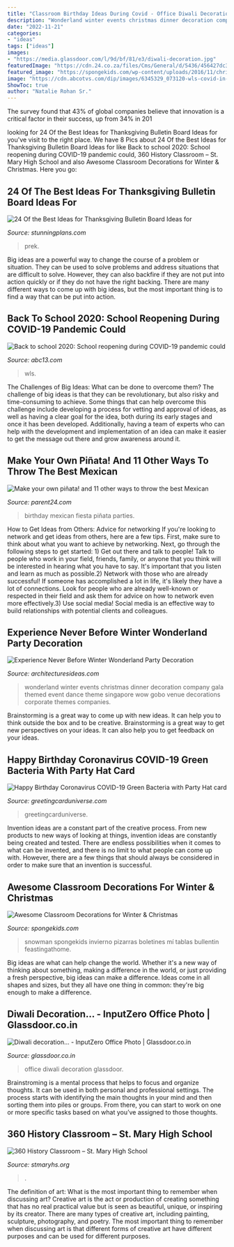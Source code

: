 ```yaml
---
title: "Classroom Birthday Ideas During Covid - Office Diwali Decoration Glassdoor"
description: "Wonderland winter events christmas dinner decoration company gala themed event dance theme singapore wow gobo venue decorations corporate themes companies"
date: "2022-11-21"
categories:
- "ideas"
tags: ["ideas"]
images:
- "https://media.glassdoor.com/l/9d/bf/81/e3/diwali-decoration.jpg"
featuredImage: "https://cdn.24.co.za/files/Cms/General/d/5436/456427dc39cd4e9a861183dfe0dbef17.jpg"
featured_image: "https://spongekids.com/wp-content/uploads/2016/11/christmas-bulletin-board/2-christmas-bulletin-board-ideas.jpg"
image: "https://cdn.abcotvs.com/dip/images/6345329_073120-wls-covid-in-classroom-TN.png"
ShowToc: true
author: "Natalie Rohan Sr."
---
```



The survey found that 43% of global companies believe that innovation is a critical factor in their success, up from 34% in 201
	

		
looking for 24 Of the Best Ideas for Thanksgiving Bulletin Board Ideas for you've visit to the right place. We have 8 Pics about 24 Of the Best Ideas for Thanksgiving Bulletin Board Ideas for like Back to school 2020: School reopening during COVID-19 pandemic could, 360 History Classroom – St. Mary High School and also Awesome Classroom Decorations for Winter &amp; Christmas. Here you go:
		
    
## 24 Of The Best Ideas For Thanksgiving Bulletin Board Ideas For

<img loading=lazy src="https://stunningplans.com/wp-content/uploads/2020/03/thanksgiving-bulletin-board-ideas-for-preschool-fresh-thanksgiving-bulletin-board-of-thanksgiving-bulletin-board-ideas-for-preschool.jpg" onerror="this.onerror=null;this.src='https://tse2.mm.bing.net/th?id=OIP.2SRhRiTXig1pt0h38mYeNQHaJ6&amp;pid=15.1';" alt="24 Of the Best Ideas for Thanksgiving Bulletin Board Ideas for">

_Source: stunningplans.com_

>prek. 

	

Big ideas are a powerful way to change the course of a problem or situation. They can be used to solve problems and address situations that are difficult to solve. However, they can also backfire if they are not put into action quickly or if they do not have the right backing. There are many different ways to come up with big ideas, but the most important thing is to find a way that can be put into action.

    
## Back To School 2020: School Reopening During COVID-19 Pandemic Could

<img loading=lazy src="https://cdn.abcotvs.com/dip/images/6345329_073120-wls-covid-in-classroom-TN.png" onerror="this.onerror=null;this.src='https://tse3.mm.bing.net/th?id=OIP.QOn965bKhDlhMeMJhrnC_wHaEK&amp;pid=15.1';" alt="Back to school 2020: School reopening during COVID-19 pandemic could">

_Source: abc13.com_

>wls. 

	

The Challenges of Big Ideas: What can be done to overcome them?
The challenge of big ideas is that they can be revolutionary, but also risky and time-consuming to achieve. Some things that can help overcome this challenge include developing a process for vetting and approval of ideas, as well as having a clear goal for the idea, both during its early stages and once it has been developed. Additionally, having a team of experts who can help with the development and implementation of an idea can make it easier to get the message out there and grow awareness around it.

    
## Make Your Own Piñata! And 11 Other Ways To Throw The Best Mexican

<img loading=lazy src="https://cdn.24.co.za/files/Cms/General/d/5436/456427dc39cd4e9a861183dfe0dbef17.jpg" onerror="this.onerror=null;this.src='https://tse2.mm.bing.net/th?id=OIP.Ej6Y72sT7PwUf-HL6h-01gHaE5&amp;pid=15.1';" alt="Make your own piñata! and 11 other ways to throw the best Mexican">

_Source: parent24.com_

>birthday mexican fiesta piñata parties. 

	

How to Get Ideas from Others: Advice for networking
If you're looking to network and get ideas from others, here are a few tips. First, make sure to think about what you want to achieve by networking. Next, go through the following steps to get started: 1) Get out there and talk to people! Talk to people who work in your field, friends, family, or anyone that you think will be interested in hearing what you have to say. It's important that you listen and learn as much as possible.2) Network with those who are already successful! If someone has accomplished a lot in life, it's likely they have a lot of connections. Look for people who are already well-known or respected in their field and ask them for advice on how to network even more effectively.3) Use social media! Social media is an effective way to build relationships with potential clients and colleagues.

    
## Experience Never Before Winter Wonderland Party Decoration

<img loading=lazy src="https://architecturesideas.com/wp-content/uploads/2018/12/winter-wonderland-party-decoration-4.jpg" onerror="this.onerror=null;this.src='https://tse2.mm.bing.net/th?id=OIP.pwBcNeF7nl6RJQOhhfJlYgHaE9&amp;pid=15.1';" alt="Experience Never Before Winter Wonderland Party Decoration">

_Source: architecturesideas.com_

>wonderland winter events christmas dinner decoration company gala themed event dance theme singapore wow gobo venue decorations corporate themes companies. 

	

Brainstorming is a great way to come up with new ideas. It can help you to think outside the box and to be creative. Brainstorming is a great way to get new perspectives on your ideas. It can also help you to get feedback on your ideas.

    
## Happy Birthday Coronavirus COVID-19 Green Bacteria With Party Hat Card

<img loading=lazy src="https://www.greetingcarduniverse.com/images/csphoto/1107/00/00/47/05/54/1610414-1_3d.jpg" onerror="this.onerror=null;this.src='https://tse1.mm.bing.net/th?id=OIP.Kgre1uUVQKkWzMKz76BFmQHaGw&amp;pid=15.1';" alt="Happy Birthday Coronavirus COVID-19 Green Bacteria with Party Hat card">

_Source: greetingcarduniverse.com_

>greetingcarduniverse. 

	

Invention ideas are a constant part of the creative process. From new products to new ways of looking at things, invention ideas are constantly being created and tested. There are endless possibilities when it comes to what can be invented, and there is no limit to what people can come up with. However, there are a few things that should always be considered in order to make sure that an invention is successful.

    
## Awesome Classroom Decorations For Winter &amp; Christmas

<img loading=lazy src="https://spongekids.com/wp-content/uploads/2016/11/christmas-bulletin-board/2-christmas-bulletin-board-ideas.jpg" onerror="this.onerror=null;this.src='https://tse4.mm.bing.net/th?id=OIP.t_S0idtk4s23hZTuKM1slgHaFi&amp;pid=15.1';" alt="Awesome Classroom Decorations for Winter &amp; Christmas">

_Source: spongekids.com_

>snowman spongekids invierno pizarras boletines mí tablas bullentin feastingathome. 

	

Big ideas are what can help change the world. Whether it's a new way of thinking about something, making a difference in the world, or just providing a fresh perspective, big ideas can make a difference. Ideas come in all shapes and sizes, but they all have one thing in common: they're big enough to make a difference.

    
## Diwali Decoration... - InputZero Office Photo | Glassdoor.co.in

<img loading=lazy src="https://media.glassdoor.com/l/9d/bf/81/e3/diwali-decoration.jpg" onerror="this.onerror=null;this.src='https://tse1.mm.bing.net/th?id=OIP.s5lrUhU8v5NwO2ZNTo3pHQHaNL&amp;pid=15.1';" alt="Diwali decoration... - InputZero Office Photo | Glassdoor.co.in">

_Source: glassdoor.co.in_

>office diwali decoration glassdoor. 

	

Brainstroming is a mental process that helps to focus and organize thoughts. It can be used in both personal and professional settings. The process starts with identifying the main thoughts in your mind and then sorting them into piles or groups. From there, you can start to work on one or more specific tasks based on what you’ve assigned to those thoughts.

    
## 360 History Classroom – St. Mary High School

<img loading=lazy src="https://www.stmaryhs.org/wp-content/uploads/2020/09/360-History-Classroom-scaled.jpg" onerror="this.onerror=null;this.src='https://tse3.mm.bing.net/th?id=OIP.-6cRLLp6y2Qc3OusZuDmTwHaDt&amp;pid=15.1';" alt="360 History Classroom – St. Mary High School">

_Source: stmaryhs.org_

>. 

	

The definition of art: What is the most important thing to remember when discussing art?
Creative art is the act or production of creating something that has no real practical value but is seen as beautiful, unique, or inspiring by its creator. There are many types of creative art, including painting, sculpture, photography, and poetry. The most important thing to remember when discussing art is that different forms of creative art have different purposes and can be used for different purposes.


